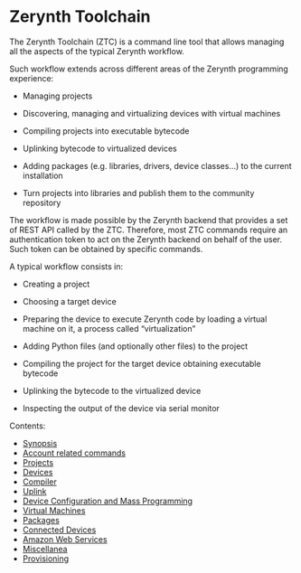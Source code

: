 # Zerynth Toolchain

The Zerynth Toolchain (ZTC) is a command line tool that allows managing all the aspects of the typical Zerynth workflow.

Such workflow extends across different areas of the Zerynth programming experience:


* Managing projects


* Discovering, managing and virtualizing devices with virtual machines


* Compiling projects into executable bytecode


* Uplinking bytecode to virtualized devices


* Adding  packages (e.g. libraries, drivers, device classes…) to the current installation


* Turn projects into libraries and publish them to the community repository

The workflow is made possible by the Zerynth backend that provides a set of REST API called by the ZTC.
Therefore, most ZTC commands require an authentication token to act on the Zerynth backend on behalf of the user. Such token can be obtained by specific commands.

A typical workflow consists in:


* Creating a project


* Choosing a target device


* Preparing the device to execute Zerynth code by loading a virtual machine on it, a process called “virtualization”


* Adding Python files (and optionally other files) to the project


* Compiling the project for the target device obtaining executable bytecode


* Uplinking the bytecode to the virtualized device


* Inspecting the output of the device via serial monitor

Contents:

-   [Synopsis](/latest/reference/core/toolchain/docs/ztc/ "Synopsis")
-   [Account related commands](/latest/reference/core/toolchain/docs/user_usercmd/ "Account related commands")
-   [Projects](/latest/reference/core/toolchain/docs/projects_projectcmd/ "Projects")
-   [Devices](/latest/reference/core/toolchain/docs/devices_devcmd/ "Devices")
-   [Compiler](/latest/reference/core/toolchain/docs/compiler_compilercmd/ "Compiler")
-   [Uplink](/latest/reference/core/toolchain/docs/uplinker_uplinker/ "Uplink")
-   [Device Configuration and Mass Programming](/latest/reference/core/toolchain/docs/uplinker_massprog/ "Device Configuration and Mass Programming")
-   [Virtual Machines](/latest/reference/core/toolchain/docs/virtualmachines_vmcmd/ "Virtual Machines")
-   [Packages](/latest/reference/core/toolchain/docs/packages_packagecmd/ "Packages")
-   [Connected Devices](/latest/reference/core/toolchain/docs/things_thingcmd/ "Connected Devices")
-   [Amazon Web Services](/latest/reference/core/toolchain/docs/aws_awscmd/ "Amazon Web Services")
-   [Miscellanea](/latest/reference/core/toolchain/docs/misc_misccmd/ "Miscellanea")
-   [Provisioning](/latest/reference/core/toolchain/docs/provisioning_provisioningcmd/ "Provisioning")
<!--stackedit_data:
eyJoaXN0b3J5IjpbNDYwNzU3MzM2XX0=
-->
